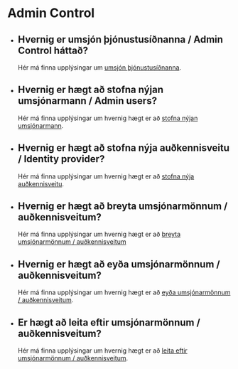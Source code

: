 # Admin Control

- ## Hvernig er umsjón þjónustusíðnanna / Admin Control háttað?

  Hér má finna upplýsingar um
  [umsjón þjónustusíðnanna](../instructions/users/admin-control.md).

- ## Hvernig er hægt að stofna nýjan umsjónarmann / Admin users?

  Hér má finna upplýsingar um hvernig hægt er að
  [stofna nýjan umsjónarmann](../instructions/users/admin-control.md#create).

- ## Hvernig er hægt að stofna nýja auðkennisveitu / Identity provider?

  Hér má finna upplýsingar um hvernig hægt er að
  [stofna nýja auðkennisveitu](../instructions/users/admin-control.md#new-idp-provider).

- ## Hvernig er hægt að breyta umsjónarmönnum / auðkennisveitum?

  Hér má finna upplýsingar um hvernig hægt er að
  [breyta umsjónarmönnum / auðkennisveitum](../instructions/users/admin-control.md)

- ## Hvernig er hægt að eyða umsjónarmönnum / auðkennisveitum?

  Hér má finna upplýsingar um hvernig hægt er að
  [eyða umsjónarmönnum / auðkennisveitum](../instructions/users/admin-control.md#admin-users).

- ## Er hægt að leita eftir umsjónarmönnum / auðkennisveitum?
  Hér má finna upplýsingar um hvernig hægt er að [leita eftir umsjónarmönnum / auðkennisveitum](../instructions/users/admin-control.md).
